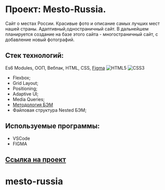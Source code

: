 # Проект: Mesto-Russia.
Сайт о местах России.
Красивые фото и описание самых лучших мест нашей страны.
Адаптивный,одностраничный сайт.
В дальнейшем планируется создание на базе этого сайта - многостраничный сайт, с добавление новый фотографий.

## Стек технологий:
 Es6 Modules, ООП, Вебпак,
 HTML, CSS,
 [Figma](https://img.shields.io/badge/figma-%23F24E1E.svg?style=for-the-badge&logo=figma&logoColor=white)
 ![HTML5](https://img.shields.io/badge/html5-%23E34F26.svg?style=for-the-badge&logo=html5&logoColor=white)
 ![CSS3](https://img.shields.io/badge/css3-%231572B6.svg?style=for-the-badge&logo=css3&logoColor=white)
  - Flexbox;
  - Grid Layout;
  - Positioning;
  - Adaptive UI;
  - Media Queries;
  - [Методология БЭМ](https://ru.bem.info/methodology/)
  - Файловая структура Nested БЭМ;

## Используемые программы:
- VSCode
- FIGMA

## [Ссылка на проект](https://alexpozdniak.github.io/Mesto-Russia/)

# mesto-russia
